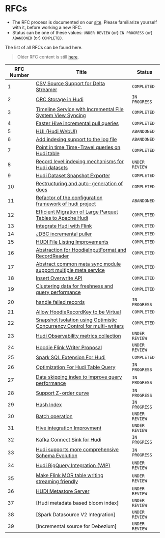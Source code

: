 <!--
  Licensed to the Apache Software Foundation (ASF) under one or more
  contributor license agreements.  See the NOTICE file distributed with
  this work for additional information regarding copyright ownership.
  The ASF licenses this file to You under the Apache License, Version 2.0
  (the "License"); you may not use this file except in compliance with
  the License.  You may obtain a copy of the License at

       http://www.apache.org/licenses/LICENSE-2.0

  Unless required by applicable law or agreed to in writing, software
  distributed under the License is distributed on an "AS IS" BASIS,
  WITHOUT WARRANTIES OR CONDITIONS OF ANY KIND, either express or implied.
  See the License for the specific language governing permissions and
  limitations under the License.
-->
# RFCs
 - The RFC process is documented on our [site](https://hudi.apache.org/contribute/rfc-process). Please familiarize yourself with it, before working a new RFC.
 - Status can be one of these values: `UNDER REVIEW` (or) `IN PROGRESS` (or) `ABANDONED` (or) `COMPLETED`.

The list of all RFCs can be found here.

> Older RFC content is still [here](https://cwiki.apache.org/confluence/display/HUDI/RFC+Process).

| RFC Number | Title | Status |
| ---| ---| --- |
| 1 | [CSV Source Support for Delta Streamer](https://cwiki.apache.org/confluence/display/HUDI/RFC+-+01+%3A+CSV+Source+Support+for+Delta+Streamer) | `COMPLETED` |
| 2 | [ORC Storage in Hudi](https://cwiki.apache.org/confluence/pages/viewpage.action?pageId=113708439) | `IN PROGRESS` |
| 3 | [Timeline Service with Incremental File System View Syncing](https://cwiki.apache.org/confluence/pages/viewpage.action?pageId=113708965) | `COMPLETED` |
| 4 | [Faster Hive incremental pull queries](https://cwiki.apache.org/confluence/pages/viewpage.action?pageId=115513622) | `COMPLETED` |
| 5 | [HUI (Hudi WebUI)](https://cwiki.apache.org/confluence/pages/viewpage.action?pageId=130027233) | `ABANDONED` |
| 6 | [Add indexing support to the log file](https://cwiki.apache.org/confluence/display/HUDI/RFC+-+06+%3A+Add+indexing+support+to+the+log+file) | `ABANDONED` |
| 7 | [Point in time Time-Travel queries on Hudi table](https://cwiki.apache.org/confluence/display/HUDI/RFC+-+07+%3A+Point+in+time+Time-Travel+queries+on+Hudi+table) | `COMPLETED` |
| 8 | [Record level indexing mechanisms for Hudi datasets](https://cwiki.apache.org/confluence/display/HUDI/RFC-08++Record+level+indexing+mechanisms+for+Hudi+datasets) | `UNDER REVIEW` |
| 9 | [Hudi Dataset Snapshot Exporter](https://cwiki.apache.org/confluence/display/HUDI/RFC+-+09+%3A+Hudi+Dataset+Snapshot+Exporter) | `COMPLETED` |
| 10 | [Restructuring and auto-generation of docs](https://cwiki.apache.org/confluence/display/HUDI/RFC+-+10+%3A+Restructuring+and+auto-generation+of+docs) | `COMPLETED` |
| 11 | [Refactor of the configuration framework of hudi project](https://cwiki.apache.org/confluence/display/HUDI/RFC+-+11+%3A+Refactor+of+the+configuration+framework+of+hudi+project) | `ABANDONED` |
| 12 | [Efficient Migration of Large Parquet Tables to Apache Hudi](https://cwiki.apache.org/confluence/display/HUDI/RFC+-+12+%3A+Efficient+Migration+of+Large+Parquet+Tables+to+Apache+Hudi) | `COMPLETED` |
| 13 | [Integrate Hudi with Flink](https://cwiki.apache.org/confluence/pages/viewpage.action?pageId=141724520) | `COMPLETED` |
| 14 | [JDBC incremental puller](https://cwiki.apache.org/confluence/display/HUDI/RFC+-+14+%3A+JDBC+incremental+puller) | `COMPLETED` |
| 15 | [HUDI File Listing Improvements](https://cwiki.apache.org/confluence/display/HUDI/RFC+-+15%3A+HUDI+File+Listing+Improvements) | `COMPLETED` |
| 16 | [Abstraction for HoodieInputFormat and RecordReader](https://cwiki.apache.org/confluence/display/HUDI/RFC+-+16+Abstraction+for+HoodieInputFormat+and+RecordReader) | `COMPLETED` |
| 17 | [Abstract common meta sync module support multiple meta service](https://cwiki.apache.org/confluence/display/HUDI/RFC+-+17+Abstract+common+meta+sync+module+support+multiple+meta+service) | `COMPLETED` |
| 18 | [Insert Overwrite API](https://cwiki.apache.org/confluence/display/HUDI/RFC+-+18+Insert+Overwrite+API) | `COMPLETED` |
| 19 | [Clustering data for freshness and query performance](https://cwiki.apache.org/confluence/display/HUDI/RFC+-+19+Clustering+data+for+freshness+and+query+performance) | `COMPLETED` |
| 20 | [handle failed records](https://cwiki.apache.org/confluence/display/HUDI/RFC+-+20+%3A+handle+failed+records) | `IN PROGRESS` |
| 21 | [Allow HoodieRecordKey to be Virtual](https://cwiki.apache.org/confluence/display/HUDI/RFC+-+21+%3A+Allow+HoodieRecordKey+to+be+Virtual) | `COMPLETED` |
| 22 | [Snapshot Isolation using Optimistic Concurrency Control for multi-writers](https://cwiki.apache.org/confluence/display/HUDI/RFC+-+22+%3A+Snapshot+Isolation+using+Optimistic+Concurrency+Control+for+multi-writers) | `COMPLETED` |
| 23 | [Hudi Observability metrics collection](https://cwiki.apache.org/confluence/display/HUDI/RFC+-+23+%3A+Hudi+Observability+metrics+collection) | `UNDER REVIEW` |
| 24 | [Hoodie Flink Writer Proposal](https://cwiki.apache.org/confluence/display/HUDI/RFC-24%3A+Hoodie+Flink+Writer+Proposal) | `UNDER REVIEW` |
| 25 | [Spark SQL Extension For Hudi](https://cwiki.apache.org/confluence/display/HUDI/RFC+-+25%3A+Spark+SQL+Extension+For+Hudi) | `COMPLETED` |
| 26 | [Optimization For Hudi Table Query](https://cwiki.apache.org/confluence/display/HUDI/RFC-26+Optimization+For+Hudi+Table+Query) | `IN PROGRESS` |
| 27 | [Data skipping index to improve query performance](https://cwiki.apache.org/confluence/display/HUDI/RFC-27+Data+skipping+index+to+improve+query+performance) | `IN PROGRESS` |
| 28 | [Support Z-order curve](https://cwiki.apache.org/confluence/pages/viewpage.action?pageId=181307144) | `IN PROGRESS` |
| 29 | [Hash Index](https://cwiki.apache.org/confluence/display/HUDI/RFC+-+29%3A+Hash+Index) | `IN PROGRESS` |
| 30 | [Batch operation](https://cwiki.apache.org/confluence/display/HUDI/RFC+-+30%3A+Batch+operation) | `UNDER REVIEW` |
| 31 | [Hive integration Improvment](https://cwiki.apache.org/confluence/display/HUDI/RFC+-+31%3A+Hive+integration+Improvment) | `UNDER REVIEW` |
| 32 | [Kafka Connect Sink for Hudi](https://cwiki.apache.org/confluence/display/HUDI/RFC-32+Kafka+Connect+Sink+for+Hudi) | `IN PROGRESS` |
| 33 | [Hudi supports more comprehensive Schema Evolution](https://cwiki.apache.org/confluence/display/HUDI/RFC+-+33++Hudi+supports+more+comprehensive+Schema+Evolution) | `IN PROGRESS` |
| 34 | [Hudi BigQuery Integration (WIP)](https://cwiki.apache.org/confluence/pages/viewpage.action?pageId=188745980) | `UNDER REVIEW` |
| 35 | [Make Flink MOR table writing streaming friendly](https://cwiki.apache.org/confluence/display/HUDI/RFC-35%3A+Make+Flink+MOR+table+writing+streaming+friendly) | `UNDER REVIEW` |
| 36 | [HUDI Metastore Server](https://cwiki.apache.org/confluence/display/HUDI/%5BWIP%5D+RFC-36%3A+HUDI+Metastore+Server) | `UNDER REVIEW` |
| 37 | [Hudi metadata based bloom index] | `UNDER REVIEW` |
| 38 | [Spark Datasource V2 Integration] | `UNDER REVIEW` |
| 39 | [Incremental source for Debezium] | `UNDER REVIEW` |
